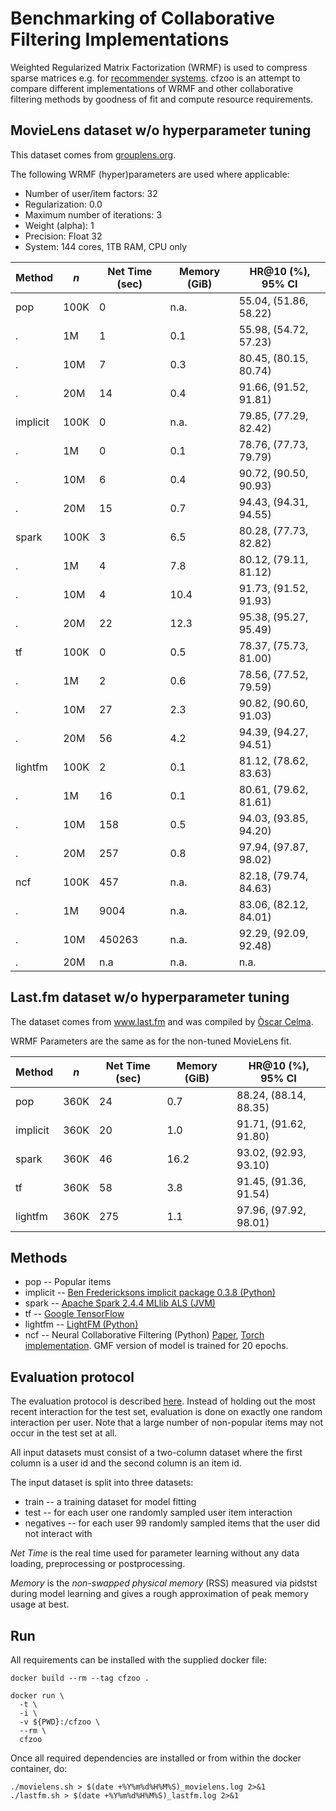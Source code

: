 # Benchmarking of Collaborative Filtering Implementations

 Weighted Regularized Matrix Factorization (WRMF) is used to compress sparse matrices e.g. for [recommender systems](http://yifanhu.net/PUB/cf.pdf). cfzoo is an attempt to compare different implementations of WRMF and other collaborative filtering methods by goodness of fit and compute resource requirements.


## MovieLens dataset w/o hyperparameter tuning
This dataset comes from [grouplens.org](https://grouplens.org/datasets/movielens/).

The following WRMF (hyper)parameters are used where applicable:
* Number of user/item factors: 32
* Regularization: 0.0
* Maximum number of iterations: 3
* Weight (alpha): 1
* Precision: Float 32
* System: 144 cores, 1TB RAM, CPU only

Method   | *n*  | Net Time (sec) | Memory (GiB) | HR@10 (%), 95% CI
---------|------|----------------|--------------|------------------------
pop      | 100K |      0         |   n.a.       | 55.04, (51.86, 58.22)
.        | 1M   |      1         |   0.1        | 55.98, (54.72, 57.23)
.        | 10M  |      7         |   0.3        | 80.45, (80.15, 80.74)
.        | 20M  |      14        |   0.4        | 91.66, (91.52, 91.81)
implicit | 100K |      0         |   n.a.       | 79.85, (77.29, 82.42)
.        | 1M   |      0         |   0.1        | 78.76, (77.73, 79.79)
.        | 10M  |      6         |   0.4        | 90.72, (90.50, 90.93)
.        | 20M  |      15        |   0.7        | 94.43, (94.31, 94.55)
spark    | 100K |      3         |   6.5        | 80.28, (77.73, 82.82)
.        | 1M   |      4         |   7.8        | 80.12, (79.11, 81.12)
.        | 10M  |      4         |   10.4       | 91.73, (91.52, 91.93)
.        | 20M  |      22        |   12.3       | 95.38, (95.27, 95.49)
tf       | 100K |      0         |   0.5        | 78.37, (75.73, 81.00)
.        | 1M   |      2         |   0.6        | 78.56, (77.52, 79.59)
.        | 10M  |      27        |   2.3        | 90.82, (90.60, 91.03)
.        | 20M  |      56        |   4.2        | 94.39, (94.27, 94.51)
lightfm  | 100K |      2         |   0.1        | 81.12, (78.62, 83.63)
.        | 1M   |      16        |   0.1        | 80.61, (79.62, 81.61)
.        | 10M  |      158       |   0.5        | 94.03, (93.85, 94.20)
.        | 20M  |      257       |   0.8        | 97.94, (97.87, 98.02)
ncf      | 100K |      457       |   n.a.       | 82.18, (79.74, 84.63)
.        | 1M   |      9004      |   n.a.       | 83.06, (82.12, 84.01)
.        | 10M  |      450263    |   n.a.       | 92.29, (92.09, 92.48)
.        | 20M  |      n.a       |   n.a.       | n.a.


## Last.fm dataset w/o hyperparameter tuning
The dataset comes from www.last.fm and was compiled by [Òscar Celma](http://ocelma.net/MusicRecommendationDataset/lastfm-360K.html).

WRMF Parameters are the same as for the non-tuned MovieLens fit.

Method   | *n*  | Net Time (sec) |   Memory (GiB) | HR@10 (%), 95% CI
---------|------|----------------|----------------|------------------------
pop      | 360K |      24        |   0.7          | 88.24, (88.14, 88.35)
implicit | 360K |      20        |   1.0          | 91.71, (91.62, 91.80)
spark    | 360K |      46        |   16.2         | 93.02, (92.93, 93.10)
tf       | 360K |      58        |   3.8          | 91.45, (91.36, 91.54)
lightfm  | 360K |      275       |   1.1          | 97.96, (97.92, 98.01)


## Methods
* pop -- Popular items
* implicit -- [Ben Fredericksons implicit package 0.3.8 (Python)](https://github.com/benfred/implicit)
* spark -- [Apache Spark 2.4.4 MLlib ALS (JVM)](http://spark.apache.org/)
* tf -- [Google TensorFlow](https://www.tensorflow.org/api_docs/python/tf/contrib/factorization/WALSModel)
* lightfm -- [LightFM (Python)](https://github.com/lyst/lightfm)
* ncf -- Neural Collaborative Filtering (Python) [Paper](https://github.com/guoyang9/NCF), [Torch implementation](https://www.comp.nus.edu.sg/~xiangnan/papers/ncf.pdf). GMF version of model is trained for 20 epochs.


## Evaluation protocol
The evaluation protocol is described [here](https://www.comp.nus.edu.sg/~xiangnan/papers/ncf.pdf). Instead of holding out the most recent interaction for the test set, evaluation is done on exactly one random interaction per user. Note that a large number of non-popular items may not occur in the test set at all.

All input datasets must consist of a two-column dataset where the first column is a user id and the second column is an item id.

The input dataset is split into three datasets:
* train -- a training dataset for model fitting
* test -- for each user one randomly sampled user item interaction
* negatives -- for each user 99 randomly sampled items that the user did not interact with

*Net Time* is the real time used for parameter learning without any data loading, preprocessing or postprocessing.

*Memory* is the *non-swapped physical memory* (RSS) measured via pidstst during model learning and gives a rough approximation of peak memory usage at best.


## Run
All requirements can be installed with the supplied docker file:
```
docker build --rm --tag cfzoo .

docker run \
  -t \
  -i \
  -v ${PWD}:/cfzoo \
  --rm \
  cfzoo

```

Once all required dependencies are installed or from within the docker container, do:
```
./movielens.sh > $(date +%Y%m%d%H%M%S)_movielens.log 2>&1
./lastfm.sh > $(date +%Y%m%d%H%M%S)_lastfm.log 2>&1
```
